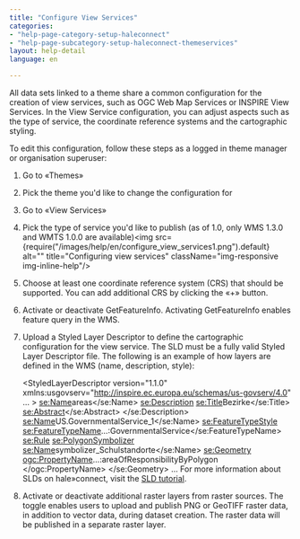 ```yaml
---
title: "Configure View Services"
categories:
- "help-page-category-setup-haleconnect"
- "help-page-subcategory-setup-haleconnect-themeservices"
layout: help-detail
language: en

---
```


All data sets linked to a theme share a common configuration for the creation of view services, such as OGC Web Map Services or INSPIRE View Services. In the View Service configuration, you can adjust aspects such as the type of service, the coordinate reference systems and the cartographic styling.

To edit this configuration, follow these steps as a logged in theme manager or organisation superuser:

1.	Go to &laquo;Themes&raquo;
1.	Pick the theme you'd like to change the configuration for
1.	Go to &laquo;View Services&raquo;
1.	Pick the type of service you'd like to publish (as of 1.0, only WMS 1.3.0 and WMTS 1.0.0 are available)<img src={require("/images/help/en/configure_view_services1.png").default} alt="" title="Configuring view services" className="img-responsive img-inline-help"/>
1.	Choose at least one coordinate reference system (CRS) that should be supported. You can add additional CRS by clicking the &laquo;+&raquo; button.
1.	Activate or deactivate GetFeatureInfo. Activating GetFeatureInfo enables feature query in the WMS.
1.	Upload a Styled Layer Descriptor to define the cartographic configuration for the view service.
The SLD must be a fully valid Styled Layer Descriptor file. The following is an example of how layers are defined in the WMS (name, description, style):

    <StyledLayerDescriptor version="1.1.0" xmlns:usgovserv="http://inspire.ec.europa.eu/schemas/us-govserv/4.0" … >
      <NamedLayer>
        <se:Name>areas</se:Name>
        <se:Description>
          <se:Title>Bezirke</se:Title>
          <se:Abstract></se:Abstract>
        </se:Description>
        <UserStyle>
          <se:Name>US.GovernmentalService_1</se:Name>
          <se:FeatureTypeStyle>
            <se:FeatureTypeName>…:GovernmentalService</se:FeatureTypeName>
            <se:Rule>
              <se:PolygonSymbolizer>
                <se:Name>symbolizer_Schulstandorte</se:Name>
                <se:Geometry>
                  <ogc:PropertyName>…:areaOfResponsibilityByPolygon
                  </ogc:PropertyName>
                </se:Geometry>
                …
For more information about SLDs on hale»connect, visit the [SLD tutorial](../../tutorials/2018-05-03-sld-tutorial.md).

1. Activate or deactivate additional raster layers from raster sources. The toggle enables users to upload and publish PNG or GeoTIFF raster data, in addition to vector data, during dataset creation. The raster data will be published in a separate raster layer.
